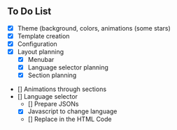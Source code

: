 ## To Do List
- [x] Theme (background, colors, animations (some stars)
- [x] Template creation
- [x] Configuration
- [x] Layout planning
  - [x] Menubar
  - [x] Language selector planning
  - [x] Section planning
- [] Animations through sections
- [] Language selector
  - [] Prepare JSONs
  - [x] Javascript to change language
  - [] Replace in the HTML Code
